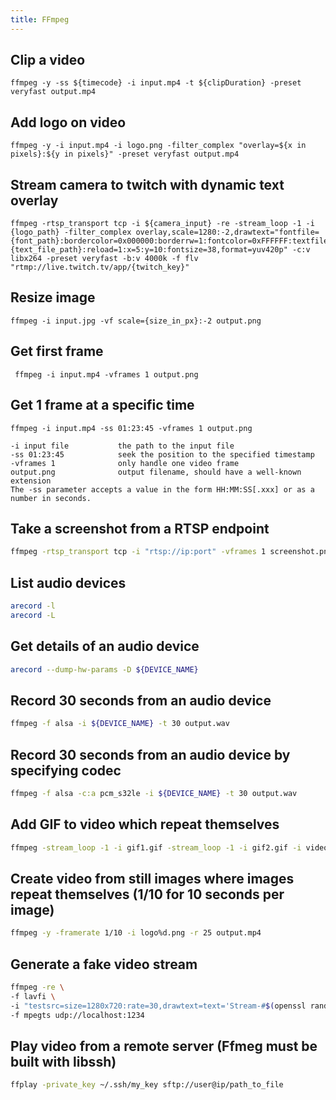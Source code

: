 ```yaml
---
title: FFmpeg
---
```


## Clip a video
```shell script
ffmpeg -y -ss ${timecode} -i input.mp4 -t ${clipDuration} -preset veryfast output.mp4
```

## Add logo on video
```shell script
ffmpeg -y -i input.mp4 -i logo.png -filter_complex "overlay=${x in pixels}:${y in pixels}" -preset veryfast output.mp4
```

## Stream camera to twitch with dynamic text overlay
```shell script
ffmpeg -rtsp_transport tcp -i ${camera_input} -re -stream_loop -1 -i {logo_path} -filter_complex overlay,scale=1280:-2,drawtext="fontfile={font_path}:bordercolor=0x000000:borderrw=1:fontcolor=0xFFFFFF:textfile={text_file_path}:reload=1:x=5:y=10:fontsize=38,format=yuv420p" -c:v libx264 -preset veryfast -b:v 4000k -f flv "rtmp://live.twitch.tv/app/{twitch_key}"
```

## Resize image
```shell script
ffmpeg -i input.jpg -vf scale={size_in_px}:-2 output.png
```

## Get first frame
```shell script
 ffmpeg -i input.mp4 -vframes 1 output.png
```

## Get 1 frame at a specific time
```shell script
ffmpeg -i input.mp4 -ss 01:23:45 -vframes 1 output.png
``` 
```
-i input file           the path to the input file  
-ss 01:23:45            seek the position to the specified timestamp  
-vframes 1              only handle one video frame  
output.png              output filename, should have a well-known extension  
The -ss parameter accepts a value in the form HH:MM:SS[.xxx] or as a number in seconds. 
```

## Take a screenshot from a RTSP endpoint
```bash
ffmpeg -rtsp_transport tcp -i "rtsp://ip:port" -vframes 1 screenshot.png 
```

## List audio devices
```bash
arecord -l
arecord -L
```

## Get details of an audio device
```bash
arecord --dump-hw-params -D ${DEVICE_NAME}
```

## Record 30 seconds from an audio device
```bash
ffmpeg -f alsa -i ${DEVICE_NAME} -t 30 output.wav
```

## Record 30 seconds from an audio device by specifying codec
```bash
ffmpeg -f alsa -c:a pcm_s32le -i ${DEVICE_NAME} -t 30 output.wav
```

## Add GIF to video which repeat themselves
```bash
ffmpeg -stream_loop -1 -i gif1.gif -stream_loop -1 -i gif2.gif -i videoInput.mp4 -filter_complex "[2:v][0:v]overlay=10:10[bg];[bg][1:v]overlay=10:250" -preset veryfast -t 60 output.mp4
```

## Create video from still images where images repeat themselves (1/10 for 10 seconds per image)
```bash
ffmpeg -y -framerate 1/10 -i logo%d.png -r 25 output.mp4
```

## Generate a fake video stream
```bash
ffmpeg -re \
-f lavfi \
-i "testsrc=size=1280x720:rate=30,drawtext=text='Stream-#$(openssl rand -hex 6)':fontsize=50:fontcolor=black:x=(w-text_w)/2:y=(h-text_h*2)" \
-f mpegts udp://localhost:1234
```

## Play video from a remote server (Ffmeg must be built with libssh)
```bash
ffplay -private_key ~/.ssh/my_key sftp://user@ip/path_to_file
```
